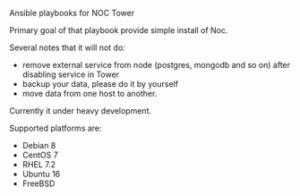 Ansible playbooks for NOC Tower

Primary goal of that playbook provide simple install of Noc.

Several notes that it will not do:
* remove external service from node (postgres, mongodb and so on) after disabling service in Tower
* backup your data, please do it by yourself
* move data from one host to another.

Currently it under heavy development.

Supported platforms are:

* Debian 8
* CentOS 7
* RHEL 7.2
* Ubuntu 16
* FreeBSD